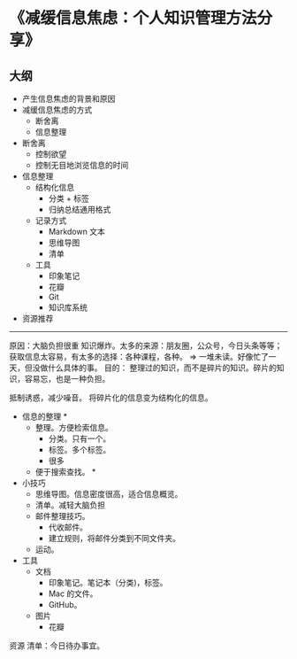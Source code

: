# 《减缓信息焦虑：个人知识管理方法分享》
## 大纲
* 产生信息焦虑的背景和原因
* 减缓信息焦虑的方式
  * 断舍离
  * 信息整理
* 断舍离
  * 控制欲望
  * 控制无目地浏览信息的时间
* 信息整理
  * 结构化信息
    * 分类 + 标签
    * 归纳总结通用格式
  * 记录方式
    * Markdown 文本
    * 思维导图
    * 清单
  * 工具
    * 印象笔记
    * 花瓣
    * Git
    * 知识库系统
* 资源推荐

***
原因：大脑负担很重
知识爆炸。太多的来源：朋友圈，公众号，今日头条等等；获取信息太容易，有太多的选择：各种课程，各种。
=> 一堆未读。好像忙了一天，但没做什么具体的事。
目的： 整理过的知识，而不是碎片的知识。碎片的知识，容易忘，也是一种负担。

抵制诱惑，减少噪音。
将碎片化的信息变为结构化的信息。
* 信息的整理
    * 
  * 整理。方便检索信息。
    * 分类。只有一个。
    * 标签。多个标签。
    * 很多
  * 便于搜索查找。
    * 
* 小技巧
  * 思维导图。信息密度很高，适合信息概览。
  * 清单。减轻大脑负担
  * 邮件整理技巧。
    * 代收邮件。
    * 建立规则，将邮件分类到不同文件夹。
  * 运动。
* 工具
  * 文档
    * 印象笔记。笔记本（分类)，标签。
    * Mac 的文件。
    * GitHub。
  * 图片
    * 花瓣

资源
清单：今日待办事宜。



